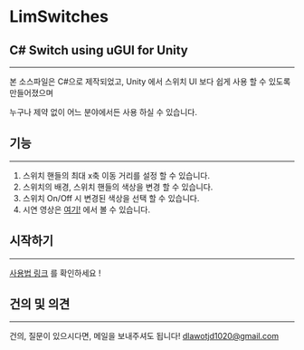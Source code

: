 LimSwitches
===========
C# Switch using uGUI for Unity
-----------------------------
---
본 소스파일은 C#으로 제작되었고, Unity 에서 스위치 UI 보다 쉽게 사용 할 수 있도록 만들어졌으며

누구나 제약 없이 어느 분야에서든 사용 하실 수 있습니다.


## 기능
---
1. 스위치 핸들의 최대 x축 이동 거리를 설정 할 수 있습니다.
2. 스위치의 배경, 스위치 핸들의 색상을 변경 할 수 있습니다.
3. 스위치 On/Off 시 변경된 색상을 선택 할 수 있습니다.
4. 시연 영상은 [여기!]() 에서 볼 수 있습니다.


## 시작하기
---
[사용법 링크](https://blog.naver.com/lonely_2/221674536233) 를 확인하세요 !

## 건의 및 의견
---
건의, 질문이 있으시다면, 메일을 보내주셔도 됩니다!
dlawotjd1020@gmail.com
